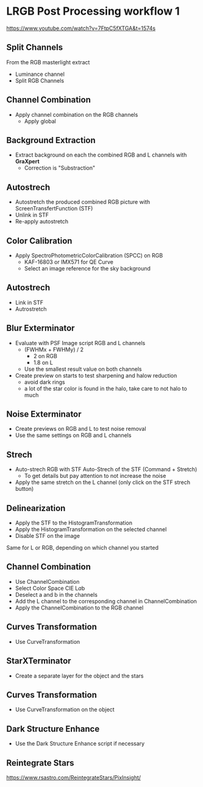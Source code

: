 # LRGB Post Processing workflow 1

https://www.youtube.com/watch?v=7FtpC5fXTGA&t=1574s

## Split Channels
From the RGB masterlight extract
- Luminance channel
- Split RGB Channels

## Channel Combination

- Apply channel combination on the RGB channels
    - Apply global

## Background Extraction

- Extract background on each the combined RGB and L channels with **GraXpert**
    - Correction is "Substraction"

## Autostrech 

- Autostretch the produced combined RGB picture with ScreenTransfertFunction (STF)
- Unlink in STF
- Re-apply autostretch

## Color Calibration

- Apply SpectroPhotometricColorCalibration (SPCC) on RGB
    - KAF-16803 or IMX571 for QE Curve
    - Select an image reference for the sky background

## Autostrech 

- Link in STF
- Autrostretch 

## Blur Exterminator

- Evaluate with PSF Image script RGB and L channels
    - (FWHMx + FWHMy) / 2 
        - 2 on RGB
        - 1.8 on L
    - Use the smallest result value on both channels
- Create preview on starts to test sharpening and halow reduction
    - avoid dark rings
    - a lot of the star color is found in the halo, take care to not halo to much

## Noise Exterminator

- Create previews on RGB and L to test noise removal
- Use the same settings on RGB and L channels

## Strech

- Auto-strech RGB with STF Auto-Strech of the STF (Command + Stretch)
    - To get details but pay attention to not increase the noise
- Apply the same stretch on the L channel (only click on the STF strech button)

## Delinearization

- Apply the STF to the HistogramTransformation
- Apply the HistogramTransformation on the selected channel
- Disable STF on the image

Same for L or RGB, depending on which channel you started

## Channel Combination

- Use ChannelCombination
- Select Color Space CIE L*a*b
- Deselect a and b in the channels
- Add the L channel to the corresponding channel in ChannelCombination
- Apply the ChannelCombination to the RGB channel

## Curves Transformation

- Use CurveTransformation

## StarXTerminator

- Create a separate layer for the object and the stars

## Curves Transformation

- Use CurveTransformation on the object

## Dark Structure Enhance

- Use the Dark Structure Enhance script if necessary

## Reintegrate Stars

https://www.rsastro.com/ReintegrateStars/PixInsight/